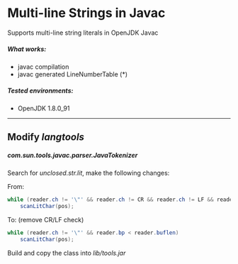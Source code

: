 Multi-line Strings in Javac
===========================

Supports multi-line string literals in OpenJDK Javac

##### What works:
 - javac compilation
 - javac generated LineNumberTable (*)

##### Tested environments:
 - OpenJDK 1.8.0_91

------------------------------------------------------------------------------

Modify *langtools*
------------------

##### com.sun.tools.javac.parser.JavaTokenizer

Search for *unclosed.str.lit*, make the following changes:

From:

```java
while (reader.ch != '\"' && reader.ch != CR && reader.ch != LF && reader.bp < reader.buflen)
    scanLitChar(pos);
```

To: (remove CR/LF check)

```java
while (reader.ch != '\"' && reader.bp < reader.buflen)
    scanLitChar(pos);
```

Build and copy the class into _lib/tools.jar_
